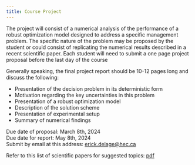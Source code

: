 ```yaml
---
title: Course Project
---
```


The project will consist of a numerical analysis of the performance of a robust optimization model designed to address a specific management problem. 
The specific nature of the problem may be proposed by the student or could consist of replicating the numerical results described in a recent scientific paper. 
Each student will need to submit a one page project proposal before the last day of the course

Generally speaking, the final project report should be 10-12 pages long and discuss the following:
- Presentation of the decision problem in its deterministic form
- Motivation regarding the key uncertainties in this problem
- Presentation of a robust optimization model
- Description of the solution scheme
- Presentation of experimental setup
- Summary of numerical findings

Due date of proposal: March 8th, 2024  
Due date for report: May 8th, 2024  
Submit by email at this address: [erick.delage@hec.ca](mailto:erick.delage@hec.ca?subject=061652_Project_report:)

Refer to this list of scientific papers for suggested topics: [pdf](./ProjectReferenceList.pdf)
